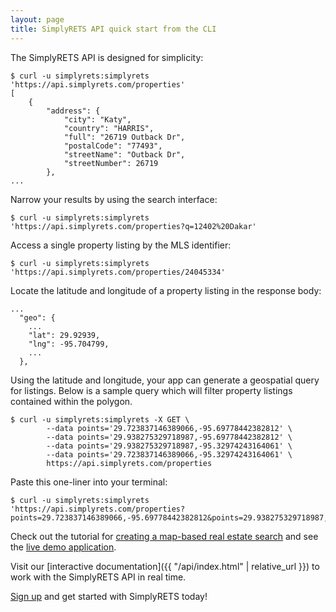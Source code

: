 ```yaml
---
layout: page
title: SimplyRETS API quick start from the CLI
---
```


The SimplyRETS API is designed for simplicity:

```
$ curl -u simplyrets:simplyrets 'https://api.simplyrets.com/properties'
[
    {
        "address": {
            "city": "Katy",
            "country": "HARRIS",
            "full": "26719 Outback Dr",
            "postalCode": "77493",
            "streetName": "Outback Dr",
            "streetNumber": 26719
        },
...
```

Narrow your results by using the search interface:

```
$ curl -u simplyrets:simplyrets 'https://api.simplyrets.com/properties?q=12402%20Dakar'
```

Access a single property listing by the MLS identifier:

```
$ curl -u simplyrets:simplyrets 'https://api.simplyrets.com/properties/24045334'
```

Locate the latitude and longitude of a property listing in the
response body:

```
...
  "geo": {
    ...
    "lat": 29.92939,
    "lng": -95.704799,
    ...
  },
```

Using the latitude and longitude, your app can generate a geospatial
query for listings. Below is a sample query which will filter property
listings contained within the polygon.

```
$ curl -u simplyrets:simplyrets -X GET \
        --data points='29.723837146389066,-95.69778442382812' \
        --data points='29.938275329718987,-95.69778442382812' \
        --data points='29.938275329718987,-95.32974243164061' \
        --data points='29.723837146389066,-95.32974243164061' \
        https://api.simplyrets.com/properties
```

Paste this one-liner into your terminal:

```
$ curl -u simplyrets:simplyrets 'https://api.simplyrets.com/properties?points=29.723837146389066,-95.69778442382812&points=29.938275329718987,-95.69778442382812&points=29.938275329718987,-95.32974243164061&points=29.723837146389066,-95.32974243164061'
```

Check out the tutorial for [creating a map-based real estate search](https://simplyrets.com/blog/interactive-map-search.html) and
see the [live demo application](http://simplyrets.github.io/examples/interactive-map-search/).

Visit our [interactive documentation]({{ "/api/index.html" | relative_url }})
to work with the SimplyRETS API in real time.

[Sign up](https://simplyrets.com/signup) and get started with
SimplyRETS today!
